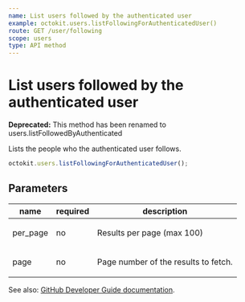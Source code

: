```yaml
---
name: List users followed by the authenticated user
example: octokit.users.listFollowingForAuthenticatedUser()
route: GET /user/following
scope: users
type: API method
---
```


# List users followed by the authenticated user

**Deprecated:** This method has been renamed to users.listFollowedByAuthenticated

Lists the people who the authenticated user follows.

```js
octokit.users.listFollowingForAuthenticatedUser();
```

## Parameters

<table>
  <thead>
    <tr>
      <th>name</th>
      <th>required</th>
      <th>description</th>
    </tr>
  </thead>
  <tbody>
    <tr><td>per_page</td><td>no</td><td>

Results per page (max 100)

</td></tr>
<tr><td>page</td><td>no</td><td>

Page number of the results to fetch.

</td></tr>
  </tbody>
</table>

See also: [GitHub Developer Guide documentation](https://developer.github.com/v3/users/followers/#list-users-followed-by-the-authenticated-user).
